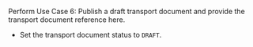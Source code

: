Perform Use Case 6: Publish a draft transport document and provide the transport document reference here.

* Set the transport document status to `DRAFT`.

